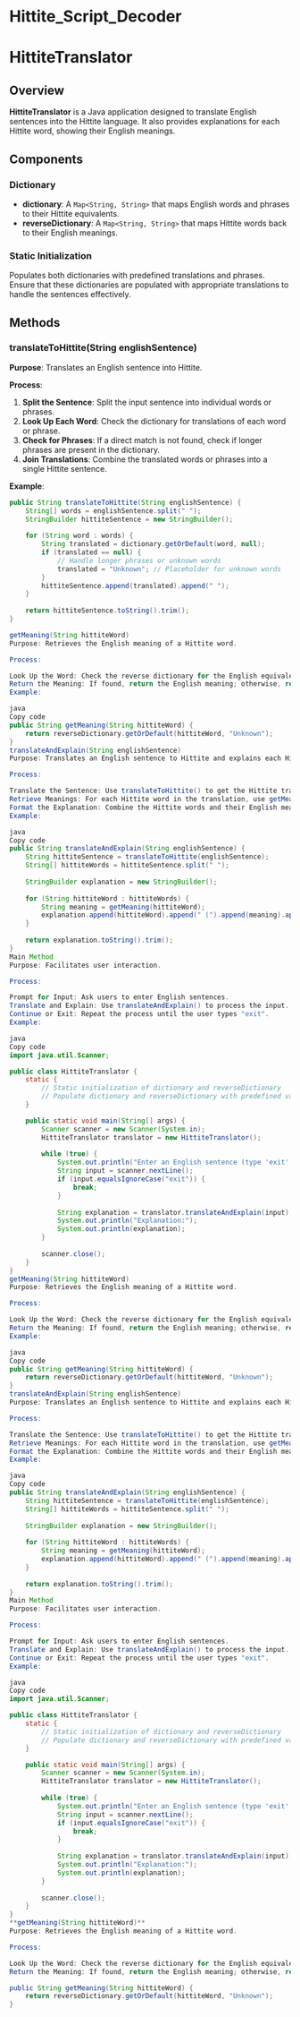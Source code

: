 # Hittite_Script_Decoder
# HittiteTranslator

## Overview

**HittiteTranslator** is a Java application designed to translate English sentences into the Hittite language. It also provides explanations for each Hittite word, showing their English meanings.

## Components

### Dictionary

- **dictionary**: A `Map<String, String>` that maps English words and phrases to their Hittite equivalents.
- **reverseDictionary**: A `Map<String, String>` that maps Hittite words back to their English meanings.

### Static Initialization

Populates both dictionaries with predefined translations and phrases. Ensure that these dictionaries are populated with appropriate translations to handle the sentences effectively.

## Methods

### translateToHittite(String englishSentence)

**Purpose**: Translates an English sentence into Hittite.

**Process**:
1. **Split the Sentence**: Split the input sentence into individual words or phrases.
2. **Look Up Each Word**: Check the dictionary for translations of each word or phrase.
3. **Check for Phrases**: If a direct match is not found, check if longer phrases are present in the dictionary.
4. **Join Translations**: Combine the translated words or phrases into a single Hittite sentence.

**Example**:
```java
public String translateToHittite(String englishSentence) {
    String[] words = englishSentence.split(" ");
    StringBuilder hittiteSentence = new StringBuilder();
    
    for (String word : words) {
        String translated = dictionary.getOrDefault(word, null);
        if (translated == null) {
            // Handle longer phrases or unknown words
            translated = "Unknown"; // Placeholder for unknown words
        }
        hittiteSentence.append(translated).append(" ");
    }
    
    return hittiteSentence.toString().trim();
}

getMeaning(String hittiteWord)
Purpose: Retrieves the English meaning of a Hittite word.

Process:

Look Up the Word: Check the reverse dictionary for the English equivalent.
Return the Meaning: If found, return the English meaning; otherwise, return "Unknown".
Example:

java
Copy code
public String getMeaning(String hittiteWord) {
    return reverseDictionary.getOrDefault(hittiteWord, "Unknown");
}
translateAndExplain(String englishSentence)
Purpose: Translates an English sentence to Hittite and explains each Hittite word.

Process:

Translate the Sentence: Use translateToHittite() to get the Hittite translation.
Retrieve Meanings: For each Hittite word in the translation, use getMeaning() to find its English meaning.
Format the Explanation: Combine the Hittite words and their English meanings.
Example:

java
Copy code
public String translateAndExplain(String englishSentence) {
    String hittiteSentence = translateToHittite(englishSentence);
    String[] hittiteWords = hittiteSentence.split(" ");
    
    StringBuilder explanation = new StringBuilder();
    
    for (String hittiteWord : hittiteWords) {
        String meaning = getMeaning(hittiteWord);
        explanation.append(hittiteWord).append(" (").append(meaning).append(") ");
    }
    
    return explanation.toString().trim();
}
Main Method
Purpose: Facilitates user interaction.

Process:

Prompt for Input: Ask users to enter English sentences.
Translate and Explain: Use translateAndExplain() to process the input.
Continue or Exit: Repeat the process until the user types "exit".
Example:

java
Copy code
import java.util.Scanner;

public class HittiteTranslator {
    static {
        // Static initialization of dictionary and reverseDictionary
        // Populate dictionary and reverseDictionary with predefined values
    }

    public static void main(String[] args) {
        Scanner scanner = new Scanner(System.in);
        HittiteTranslator translator = new HittiteTranslator();
        
        while (true) {
            System.out.println("Enter an English sentence (type 'exit' to quit):");
            String input = scanner.nextLine();
            if (input.equalsIgnoreCase("exit")) {
                break;
            }
            
            String explanation = translator.translateAndExplain(input);
            System.out.println("Explanation:");
            System.out.println(explanation);
        }
        
        scanner.close();
    }
}
getMeaning(String hittiteWord)
Purpose: Retrieves the English meaning of a Hittite word.

Process:

Look Up the Word: Check the reverse dictionary for the English equivalent.
Return the Meaning: If found, return the English meaning; otherwise, return "Unknown".
Example:

java
Copy code
public String getMeaning(String hittiteWord) {
    return reverseDictionary.getOrDefault(hittiteWord, "Unknown");
}
translateAndExplain(String englishSentence)
Purpose: Translates an English sentence to Hittite and explains each Hittite word.

Process:

Translate the Sentence: Use translateToHittite() to get the Hittite translation.
Retrieve Meanings: For each Hittite word in the translation, use getMeaning() to find its English meaning.
Format the Explanation: Combine the Hittite words and their English meanings.
Example:

java
Copy code
public String translateAndExplain(String englishSentence) {
    String hittiteSentence = translateToHittite(englishSentence);
    String[] hittiteWords = hittiteSentence.split(" ");
    
    StringBuilder explanation = new StringBuilder();
    
    for (String hittiteWord : hittiteWords) {
        String meaning = getMeaning(hittiteWord);
        explanation.append(hittiteWord).append(" (").append(meaning).append(") ");
    }
    
    return explanation.toString().trim();
}
Main Method
Purpose: Facilitates user interaction.

Process:

Prompt for Input: Ask users to enter English sentences.
Translate and Explain: Use translateAndExplain() to process the input.
Continue or Exit: Repeat the process until the user types "exit".
Example:

java
Copy code
import java.util.Scanner;

public class HittiteTranslator {
    static {
        // Static initialization of dictionary and reverseDictionary
        // Populate dictionary and reverseDictionary with predefined values
    }

    public static void main(String[] args) {
        Scanner scanner = new Scanner(System.in);
        HittiteTranslator translator = new HittiteTranslator();
        
        while (true) {
            System.out.println("Enter an English sentence (type 'exit' to quit):");
            String input = scanner.nextLine();
            if (input.equalsIgnoreCase("exit")) {
                break;
            }
            
            String explanation = translator.translateAndExplain(input);
            System.out.println("Explanation:");
            System.out.println(explanation);
        }
        
        scanner.close();
    }
}
**getMeaning(String hittiteWord)**
Purpose: Retrieves the English meaning of a Hittite word.

Process:

Look Up the Word: Check the reverse dictionary for the English equivalent.
Return the Meaning: If found, return the English meaning; otherwise, return "Unknown".

public String getMeaning(String hittiteWord) {
    return reverseDictionary.getOrDefault(hittiteWord, "Unknown");
}

